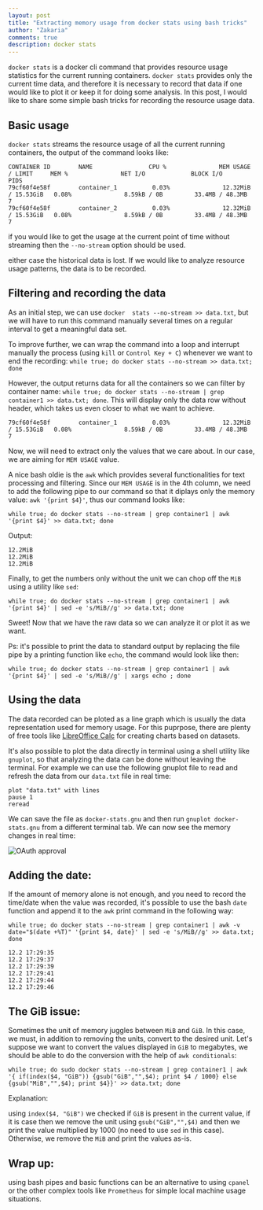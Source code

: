 ```yaml
---
layout: post
title: "Extracting memory usage from docker stats using bash tricks"
author: "Zakaria"
comments: true
description: docker stats
---
```



`docker stats` is a docker cli command that provides resource usage statistics for the current running containers. `docker stats` provides only the current time data, and therefore it is necessary to record that data if one would like to plot it or keep it for doing some analysis. In this post, I would like to share some simple bash tricks for recording the resource usage data.

## Basic usage

`docker stats` streams the resource usage of all the current running containers, the output of the command looks like:

```
CONTAINER ID        NAME                CPU %               MEM USAGE / LIMIT     MEM %               NET I/O             BLOCK I/O           PIDS
79cf60f4e58f        container_1          0.03%               12.32MiB / 15.53GiB   0.08%               8.59kB / 0B         33.4MB / 48.3MB     7
79cf60f4e58f        container_2          0.03%               12.32MiB / 15.53GiB   0.08%               8.59kB / 0B         33.4MB / 48.3MB     7

```

if you would like to get the usage at the current point of time without streaming then the `--no-stream` option should be used.

either case the historical data is lost. If we would like to analyze resource usage patterns, the data is to be recorded. 

## Filtering and recording the data

As an initial step, we can use `docker  stats --no-stream >> data.txt`, but we will have to run this command manually several times on a regular interval to get a meaningful data set. 

To improve further, we can wrap the command into a loop and interrupt manually the process (using `kill` or `Control Key + C`) whenever we want to end the recording: `while true; do docker stats --no-stream >> data.txt; done`

However, the output returns data for all the containers so we can filter by container name: `while true; do docker stats --no-stream | grep container1 >> data.txt; done`. This will display only the data row without header, which takes us even closer to what we want to achieve. 

```
79cf60f4e58f        container_1          0.03%               12.32MiB / 15.53GiB   0.08%               8.59kB / 0B         33.4MB / 48.3MB     7
```

Now, we will need to extract only the values that we care about. In our case, we are aiming for `MEM USAGE` value.

A nice bash oldie is the `awk` which provides several functionalities for text processing and filtering. Since our `MEM USAGE` is in the 4th column, we need to add the following pipe to our command so that it diplays only the memory value: `awk '{print $4}'`, thus our command looks like:

`while true; do docker stats --no-stream | grep container1 | awk '{print $4}' >> data.txt; done`

Output:

```
12.2MiB
12.2MiB
12.2MiB
```

Finally, to get the numbers only without the unit we can chop off the `MiB` using a utility like `sed`: 

`while true; do docker stats --no-stream | grep container1 | awk '{print $4}' | sed -e 's/MiB//g' >> data.txt; done`

Sweet! Now that we have the raw data so we can analyze it or plot it as we want.  

Ps: it's possible to print the data to standard output by replacing the file pipe by a printing function like `echo`, the command would look like then: 

`while true; do docker stats --no-stream | grep container1 | awk '{print $4}' | sed -e 's/MiB//g' | xargs echo ; done`

## Using the data

The data recorded can be ploted as a line graph which is usually the data representation used for memory usage. For this puprpose, there are plenty of free tools like [LibreOffice Calc](https://www.libreoffice.org/discover/calc/) for creating charts based on datasets. 

It's also possible to plot the data directly in terminal using a shell utility like `gnuplot`, so that analyzing the data can be done without leaving the terminal. For example we can use the following gnuplot file to read and refresh the data from our `data.txt` file in real time:

```
plot "data.txt" with lines
pause 1
reread
```

We can save the file as `docker-stats.gnu` and then run `gnuplot docker-stats.gnu` from a different terminal tab. We can now see the memory changes in real time:  

![OAuth approval](https://s3-eu-west-1.amazonaws.com/gwidgets/gnuplot.png)

## Adding the date:

If the amount of memory alone is not enough, and you need to record the time/date when the value was recorded, it's possible to use the bash `date` function and append it to the `awk` print command in the following way: 

`while true; do docker stats --no-stream | grep container1 | awk -v date="$(date +%T)" '{print $4, date}' | sed -e 's/MiB//g' >> data.txt; done`

```
12.2 17:29:35
12.2 17:29:37
12.2 17:29:39
12.2 17:29:41
12.2 17:29:44
12.2 17:29:46
```

## The GiB issue: 

Sometimes the unit of memory juggles between `MiB` and `GiB`. In this case, we must, in addition to removing the units, convert to the desired unit. Let's suppose we want to convert the values displayed in `GiB` to megabytes, we should be able to do the conversion with the help of `awk conditionals`:

`while true; do sudo docker stats --no-stream | grep container1 | awk '{ if(index($4, "GiB")) {gsub("GiB","",$4); print $4 / 1000} else {gsub("MiB","",$4); print $4}}' >> data.txt; done`

Explanation: 

using `index($4, "GiB")` we checked if `GiB` is present in the current value, if it is case then we remove the unit using `gsub("GiB","",$4)` and then we print the value multiplied by 1000 (no need to use `sed` in this case). Otherwise, we remove the `MiB` and print the values as-is. 


## Wrap up: 

using bash pipes and basic functions can be an alternative to using `cpanel` or the other complex tools like `Prometheus` for simple local machine usage situations. 